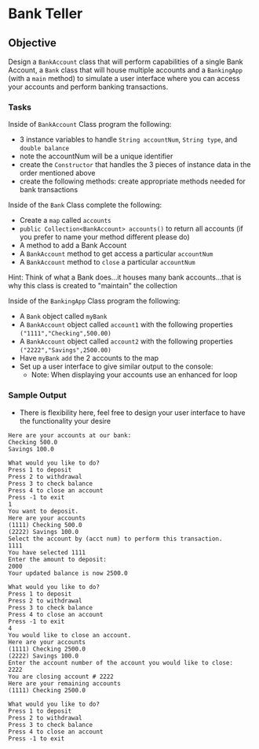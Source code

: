 # Bank Teller

## Objective

Design a `BankAccount` class that will perform capabilities of a single Bank Account, a `Bank` class that will house multiple accounts and a `BankingApp` (with a `main` method) to simulate a user interface where you can access your accounts and perform banking transactions.

### Tasks

Inside of `BankAccount` Class program the following:
- 3 instance variables to handle `String accountNum`, `String type`, and `double balance`
- note the accountNum will be a unique identifier
- create the `Constructor` that handles the 3 pieces of instance data in the order mentioned above
- create the following methods: create appropriate methods needed for bank transactions


Inside of the `Bank` Class complete the following:
- Create a `map` called `accounts`
- `public Collection<BankAccount> accounts()` to return all accounts (if you prefer to name your method different please do)
- A method to add a Bank Account 
- A `BankAccount` method to get access a particular `accountNum` 
- A `BankAccount` method to `close` a particular `accountNum`

Hint: Think of what a Bank does...it houses many bank accounts...that is why this class is created to "maintain" the collection

Inside of the `BankingApp` Class program the following:
- A `Bank` object called `myBank`
- A `BankAccount` object called `account1` with the following properties `("1111","Checking",500.00)`
- A `BankAccount` object called `account2` with the following properties `("2222","Savings",2500.00)`
- Have `myBank` `add` the 2 accounts to the map
- Set up a user interface to give similar output to the console:
  - Note: When displaying your accounts use an enhanced for loop 
  
### Sample Output

- There is flexibility here, feel free to design your user interface to have the functionality your desire 

```
Here are your accounts at our bank:
Checking 500.0
Savings 100.0

What would you like to do?
Press 1 to deposit
Press 2 to withdrawal
Press 3 to check balance
Press 4 to close an account
Press -1 to exit
1
You want to deposit.
Here are your accounts
(1111) Checking 500.0
(2222) Savings 100.0
Select the account by (acct num) to perform this transaction.
1111
You have selected 1111
Enter the amount to deposit:
2000
Your updated balance is now 2500.0

What would you like to do?
Press 1 to deposit
Press 2 to withdrawal
Press 3 to check balance
Press 4 to close an account
Press -1 to exit
4
You would like to close an account.
Here are your accounts
(1111) Checking 2500.0
(2222) Savings 100.0
Enter the account number of the account you would like to close:
2222
You are closing account # 2222
Here are your remaining accounts
(1111) Checking 2500.0

What would you like to do?
Press 1 to deposit
Press 2 to withdrawal
Press 3 to check balance
Press 4 to close an account
Press -1 to exit
```



